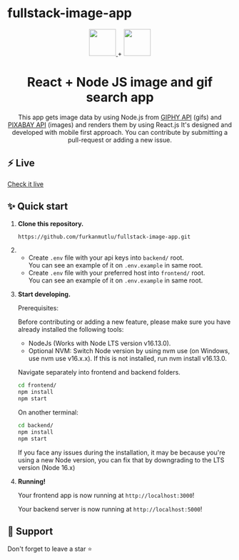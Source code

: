 # fullstack-image-app

<p align="center">
  <a href="https://reactjs.org/">
  <img src="https://reactjs.org/logo-og.png" height="60">
  </a>
  +
  <img src="https://cdn.pixabay.com/photo/2015/04/23/17/41/node-js-736399_960_720.png" height="60">
</p>
<h1 align="center">
  React + Node JS image and gif search app
</h1>
<p align="center">
  This app gets image data by using Node.js from <a href="https://developers.giphy.com/">GIPHY API</a> (gifs) 
  and <a href="https://pixabay.com/api/docs/">PIXABAY API</a> (images) and renders them by using React.js
  It's designed and developed with mobile first approach.
  You can contribute by submitting a pull-request or adding a new issue.
</p>

## ⚡️ Live
  [Check it live](https://fullstack-image-app.netlify.app/)

## ✨ Quick start

1.  **Clone this repository.**

    ```sh
    https://github.com/furkanmutlu/fullstack-image-app.git
    ```
    
2. - Create `.env` file with your api keys into `backend/` root. <br> You can see an example of it on `.env.example` in same root.
    - Create `.env` file with your preferred host into `frontend/` root. <br> You can see an example of it on `.env.example` in same root.<br>

3.  **Start developing.**

    Prerequisites:
    
     Before contributing or adding a new feature, please make sure you have already installed the following tools:
    
    - NodeJs (Works with Node LTS version v16.13.0).
    - Optional NVM: Switch Node version by using nvm use (on Windows, use nvm use v16.x.x). If this is not installed, run nvm install v16.13.0.
    

    Navigate separately into frontend and backend folders.

    ```sh
    cd frontend/
    npm install
    npm start
    ```
    
    On another terminal:
    ```sh
    cd backend/
    npm install
    npm start
    ```
    
    If you face any issues during the installation, it may be because you're using a new Node version, you can fix that by downgrading to the LTS version (Node 16.x)

3.  **Running!**

    Your frontend app is now running at `http://localhost:3000`!
    
    Your backend server is now running at `http://localhost:5000`!
    
## 🙏 Support

Don't forget to leave a star ⭐️
